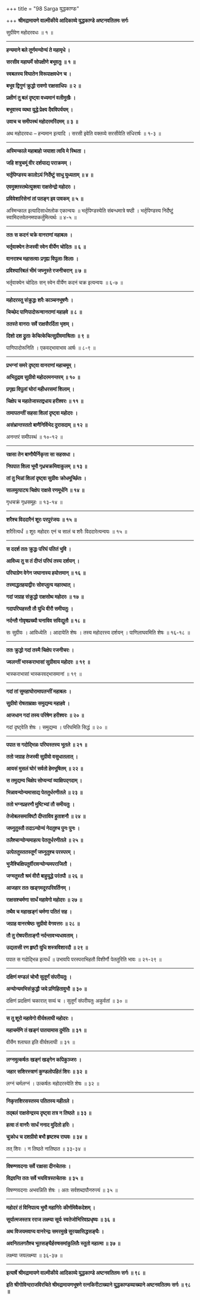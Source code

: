 +++
title = "98 Sarga युद्धकाण्डः"

+++
**श्रीमद्रामायणे वाल्मीकीये आदिकाव्ये युद्धकाण्डे अष्टनवतितमः सर्गः**

सुग्रीवेण महोदरवधः ॥ १ ॥

****

**हन्यमाने बले तूर्णमन्योन्यं ते महामृधे ।**

**सरसीव महाघर्मे सोपक्षीणे बभूवतुः ॥ १ ॥**

**स्वबलस्य विघातेन विरूपाक्षवधेन च ।**

**बभूव द्विगुणं क्रुद्धो रावणो राक्षसाधिपः ॥ २ ॥**

**प्रक्षीणं तु बलं दृष्ट्वा वध्यमानं वलीमुखैः ।**

**बभूवास्य व्यथा युद्धे प्रेक्ष्य दैवविपर्ययम् ।**

**उवाच च समीपस्थं महोदरमरिंदमम् ॥ ३ ॥**

अथ महोदरवधः – हन्यमान इत्यादि । सरसी इवेति वक्तव्ये सरसीवेति संधिरार्षः ॥ १-३ ॥

****

**अस्मिन्काले महाबाहो जयाशा त्वयि मे स्थिता ।**

**जहि शत्रुचमूं वीर दर्शयाद्य पराक्रमम् ।**

**भर्तृपिण्डस्य कालोऽयं निर्देष्टुं साधु युध्यताम् ॥ ४ ॥**

**एवमुक्तस्तथेत्युक्त्वा राक्षसेन्द्रो महोदरः ।**

**प्रविवेशारिसेनां तां पतङ्ग इव पावकम् ॥ ५ ॥**

अस्मिन्काल इत्यादिसार्धश्लोक एकान्वयः ॥ भर्तृपिण्डस्येति संबन्धमात्रे षष्ठी । भर्तृपिण्डस्य निर्देष्टुं स्वामिदत्तवेतनमपाकर्तुमित्यर्थः ॥ ४-५ ॥

****

**ततः स कदनं चक्रे वानराणां महाबलः ।**

**भर्तृवाक्येन तेजस्वी स्वेन वीर्येण चोदितः ॥ ६ ॥**

**वानराश्च महासत्वाः प्रगृह्य विपुलाः शिलाः ।**

**प्रविश्यारिबलं भीमं जघ्नुस्ते रजनीचरान् ॥ ७ ॥**

भर्तृवाक्येन चोदितः सन् स्वेन वीर्येण कदनं चक्र इत्यन्वयः ॥ ६-७ ॥

****

**महोदरस्तु संक्रुद्धः शरैः काञ्चनभूषणैः ।**

**चिच्छेद पाणिपादोरून्वानराणां महाहवे ॥ ८ ॥**

**ततस्ते वानराः सर्वे राक्षसैरर्दिता भृशम् ।**

**दिशो दश द्रुताः केचित्केचित्सुग्रीवमाश्रिताः ॥ ९ ॥**

पाणिपादोरूनिति । एकवद्भावाभाव आर्षः ॥ ८-९ ॥

****

**प्रभग्नां समरे दृष्ट्वा वानराणां महाचमूम् ।**

**अभिदुद्राव सुग्रीवो महोदरमनन्तरम् ॥ १० ॥**

**प्रगृह्य विपुलां घोरां महीधरसमां शिलाम् ।**

**चिक्षेप च महातेजास्तद्वधाय हरीश्वरः ॥ ११ ॥**

**तामापतन्तीं सहसा शिलां दृष्ट्वा महोदरः ।**

**असंभ्रान्तस्ततो बाणैनिर्विभेद दुरासदाम् ॥ १२ ॥**

अनन्तरं समीपस्थं ॥ १०-१२ ॥

****

**रक्षसा तेन बाणौघैर्निकृत्ता सा सहस्रधा ।**

**निपपात शिला भूमौ गृध्रचक्रमिवाकुलम् ॥ १३ ॥**

**तां तु भिन्नां शिलां दृष्ट्वा सुग्रीवः क्रोधमूर्च्छितः ।**

**सालमुत्पाट्य चिक्षेप राक्षसे रणमूर्धनि ॥ १४ ॥**

गृधचक्रं गृध्रसमूहः ॥ १३-१४ ॥

****

**शरैश्च विददारैनं शूरः परपुरंजयः ॥ १५ ॥**

शरैरित्यर्धं ॥ शूरः महोदरः एनं च सालं च शरैः विददारेत्यन्वयः ॥ १५ ॥

****

**स ददर्श ततः क्रुद्धः परिघं पतितं भुवि ।**

**आविध्य तु स तं दीप्तं परिघं तस्य दर्शयन् ।**

**परिघाग्रेण वेगेन जघानास्य हयोत्तमान् ॥ १६ ॥**

**तस्माद्धतहयाद्वीरः सोवप्लुत्य महारथात् ।**

**गदां जग्राह संक्रुद्धो राक्षसोथ महोदरः ॥ १७ ॥**

**गदापरिघहस्तौ तौ युधि वीरौ समीयतुः ।**

**नर्दन्तौ गोवृषप्रख्यौ घनाविव सविद्युतौ ॥ १८ ॥**

सः सुग्रीवः । आविध्येति । आदायेति शेषः । तस्य महोदरस्य दर्शयन् । पाणिलाघवमिति शेषः ॥ १६-१८ ॥

****

**ततः क्रुद्धो गदां तस्मै चिक्षेप रजनीचरः ।**

**ज्वलन्तीं भास्कराभासां सुग्रीवाय महोदरः ॥ १९ ॥**

भास्कराभासां भास्करवद्भासमानां ॥ १९ ॥

****

**गदां तां सुमहाघोरामापतन्तीं महाबलः ।**

**सुग्रीवो रोषताम्राक्षः समुद्यम्य महाहवे ।**

**आजधान गदां तस्य परिषेण हरीश्वरः ॥ २० ॥**

गदां दृष्ट्वेति शेषः । समुद्यम्य । परिघमिति सिद्धं ॥ २० ॥

****

**पपात स गदोद्भिन्नः परिघस्तस्य भूतले ॥ २१ ॥**

**ततो जग्राह तेजस्वी सुग्रीवो वसुधातलात् ।**

**आयसं मुसलं घोरं सर्वतो हेमभूषितम् ॥ २२ ॥**

**स तमुद्यम्य चिक्षेप सोप्यन्यां व्याक्षिपद्गदाम् ।**

**भिन्नावन्योन्यमासाद्य पेततुर्धरणीतले ॥ २३ ॥**

**ततो भग्नप्रहरणौ मुष्टिभ्यां तौ समीयतुः ।**

**तेजोबलसमाविष्टौ दीप्ताविव हुताशनौ ॥ २४ ॥**

**जघ्नुतुस्तौ तदाऽन्योन्यं नेदतुश्च पुनः पुनः ।**

**तलैश्चान्योन्यमाहत्य पेततुर्धरणीतले ॥ २५ ॥**

**उत्पेततुस्ततस्तूर्णं जघ्नुतुश्च परस्परम् ।**

**भुजैश्चिक्षिपतुर्वीरावन्योन्यमपराजितौ ।**

**जग्मतुस्तौ श्रमं वीरौ बाहुयुद्धे परंतपौ ॥ २६ ॥**

**आजहार ततः खड्गमदूरपरिवर्तिनम् ।**

**राक्षसश्चर्मणा सार्धं महावेगो महोदरः ॥ २७ ॥**

**तथैव च महाखङ्गं चर्मणा पतितं सह ।**

**जग्राह वानरश्रेष्ठः सुग्रीवो वेगवत्तरः ॥ २८ ॥**

**तौ तु रोषपरीताङ्गौ नर्दन्तावभ्यधावताम् ।**

**उद्यतासी रण हृष्टौ युधि शस्त्रविशारदौ ॥ २९ ॥**

पपात स गदोद्भिन्न इत्यर्धं ॥ उभावपि परस्पराभिहतौ विशीर्णौ पेततुरिति भावः ॥ २१-२९ ॥

****

**दक्षिणं मण्डलं चोभौ सुतूर्णं संपरीयतुः ।**

**अन्योन्यमभिसंक्रुद्धौ जये प्रणिहितावुभौ ॥ ३० ॥**

दक्षिणं प्रदक्षिणं चकारात् सव्यं च । सुतूर्णं संपरीयतुः अकुर्वतां ॥ ३० ॥

****

**स तु शूरो महावेगो वीर्यश्लाघी महोदरः ।**

**महाचर्मणि तं खङ्गं पातयामास दुर्मतिः ॥ ३१ ॥**

वीर्येण श्लाघत इति वीर्यश्लाघी ॥ ३१ ॥

****

**लग्नमुत्कर्षतः खङ्गं खड्गेन कपिकुञ्जरः ।**

**जहार सशिरस्त्राणं कुण्डलोपहितं शिरः ॥ ३२ ॥**

लग्नं चर्मलग्नं । उत्कर्षतः महोदरस्येति शेषः ॥ ३२ ॥

****

**निकृत्तशिरसस्तस्य पतितस्य महीतले ।**

**तद्बलं राक्षसेन्द्रस्य दृष्ट्वा तत्र न तिष्ठते ॥ ३३ ॥**

**हत्वा तं वानरैः सार्धं ननाद मुदितो हरिः ।**

**चुक्रोध च दशग्रीवो बभौ हृष्टश्च राघवः ॥ ३४ ॥**

तत् शिरः । न तिष्ठते नातिष्ठत ॥ ३३-३४ ॥

****

**विषण्णवदनाः सर्वे राक्षसा दीनचेतसः ।**

**विद्रवन्ति ततः सर्वे भयवित्रस्तचेतसः ॥ ३५ ॥**

विषण्णवदनाः अभवन्निति शेषः । अतः सर्वशब्दापौनरुत्त्यं ॥ ३५ ॥

****

**महोदरं तं विनिपात्य भूमौ महागिरेः कीर्णमिवैकदेशम् ।**

**सूर्यात्मजस्तत्र रराज लक्ष्म्या सूर्यः स्वतेजोभिरिवाप्रधृष्यः ॥ ३६ ॥**

**अथ विजयमवाप्य वानरेन्द्रः समरमुखे सुरयक्षसिद्धसङ्घैः ।**

**अवनितलगतैश्च भूतसङ्घैर्हरुषसमांकुलितैः स्तुतो महात्मा ॥ ३७ ॥**

लक्ष्म्या जयलक्ष्म्या ॥ ३६-३७ ॥

****

**इत्यार्षे श्रीमद्रामायणे वाल्मीकीये आदिकाव्ये युद्धकाण्डे अष्टनवतितमः सर्गः ॥ ९८ ॥**

**इति श्रीगोविन्दराजविरचिते श्रीमद्रामायणभूषणे रत्नकिरीटाख्याने युद्धकाण्डव्याख्याने अष्टनवतितमः सर्गः ॥ ९८ ॥**
